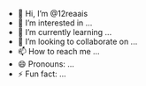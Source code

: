 - 👋 Hi, I’m @12reaais
- 👀 I’m interested in ...
- 🌱 I’m currently learning ...
- 💞️ I’m looking to collaborate on ...
- 📫 How to reach me ...
- 😄 Pronouns: ...
- ⚡ Fun fact: ...

<!---
12reaais/12reaais is a ✨ special ✨ repository because its `README.md` (this file) appears on your GitHub profile.
You can click the Preview link to take a look at your changes.
--->
